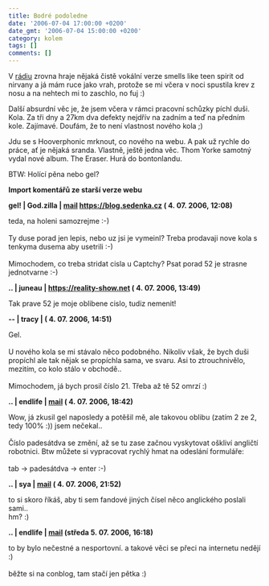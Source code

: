 ```yaml
---
title: Bodré podoledne
date: '2006-07-04 17:00:00 +0200'
date_gmt: '2006-07-04 15:00:00 +0200'
category: kolem
tags: []
comments: []
---
```

<p>V <a href="https://www.radio1.cz">rádiu</a> zrovna hraje nějaká čistě vokální verze smells like teen spirit od nirvany a já mám ruce jako vrah, protože se mi včera v noci spustila krev z nosu a na nehtech mi to zaschlo, no fuj :)</p>
<p>Další absurdní věc je, že jsem včera v rámci pracovní schůzky píchl duši. Kola. Za tři dny a 27km dva defekty nejdřív na zadním a teď na předním kole. Zajímavé. Doufám, že to není vlastnost nového kola ;)</p>
<p>Jdu se s Hooverphonic mrknout, co nového na webu. A pak už rychle do práce, ať je nějaká sranda. Vlastně, ještě jedna věc. Thom Yorke samotný vydal nové album. The Eraser. Hurá do bontonlandu.</p>
<p>BTW: Holící pěna nebo gel?</p>
<div class="import-komentaru">
<p><strong>Import komentářů ze starší verze webu</strong></p>
<div class="comment">
<p style="font-weight:bold"><span class="compredmet">gel!</span> | <span class="comname">God.zilla</span> |  <a href="mailto:jaroslav@sedenka.cz">mail</a>  <a href="https://blog.sedenka.cz">https://blog.sedenka.cz</a> (&nbsp;4.&nbsp;07.&nbsp;2006,&nbsp;12:08)</p>
<p>teda, na holeni samozrejme :-)  <br>  <br> Ty duse porad jen lepis, nebo uz jsi je vymeinl? Treba prodavaji nove kola s tenkyma dusema aby usetrili :-) <br>  <br> Mimochodem, co treba stridat cisla u Captchy? Psat porad 52 je strasne jednotvarne :-) </p>
</div>
<div class="comment">
<p style="font-weight:bold"><span class="compredmet">..</span> | <span class="comname">juneau</span> |  <a href="https://reality-show.net">https://reality-show.net</a> (&nbsp;4.&nbsp;07.&nbsp;2006,&nbsp;13:49)</p>
<p>Tak prave 52 je moje oblibene cislo, tudiz nemenit! </p>
</div>
<div class="comment">
<p style="font-weight:bold"><span class="compredmet">--</span> | <span class="comname">tracy</span> | (&nbsp;4.&nbsp;07.&nbsp;2006,&nbsp;14:51)</p>
<p>Gel. <br>  <br> U nového kola se mi stávalo něco podobného. Nikoliv však, že bych duši propíchl ale tak nějak se propíchla sama, ve svaru. Asi to ztrouchnivělo, mezitím, co kolo stálo v obchodě.. <br>  <br> Mimochodem, já bych prosil číslo 21. Třeba až tě 52 omrzí :) </p>
</div>
<div class="comment">
<p style="font-weight:bold"><span class="compredmet">..</span> | <span class="comname">endlife</span> |  <a href="mailto:jan.martinek@post.cz">mail</a> (&nbsp;4.&nbsp;07.&nbsp;2006,&nbsp;18:42)</p>
<p>Wow, já zkusil gel naposledy a potěšil mě, ale takovou oblibu (zatím 2 ze 2, tedy 100% :)) jsem nečekal.. <br>  <br> Číslo padesátdva se změní, až se tu zase začnou vyskytovat oškliví angličtí robotnici. Btw můžete si vypracovat rychlý hmat na odeslání formuláře: <br>  <br> tab -&gt; padesátdva -&gt; enter :-) </p>
</div>
<div class="comment">
<p style="font-weight:bold"><span class="compredmet">..</span> | <span class="comname">sya</span> |  <a href="mailto:w.rqst.0@gmail.com">mail</a> (&nbsp;4.&nbsp;07.&nbsp;2006,&nbsp;21:52)</p>
<p>to si skoro říkáš, aby ti sem fandové jiných čísel něco anglického poslali sami..  <br> hm? :) </p>
</div>
<div class="comment">
<p style="font-weight:bold"><span class="compredmet">..</span> | <span class="comname">endlife</span> |  <a href="mailto:jan.martinek@post.cz">mail</a> (středa&nbsp;5.&nbsp;07.&nbsp;2006,&nbsp;16:18)</p>
<p>to by bylo nečestné a nesportovní. a takové věci se přeci na internetu nedějí :) <br>  <br> běžte si na conblog, tam stačí jen pětka :) </p>
</div>
</div>

